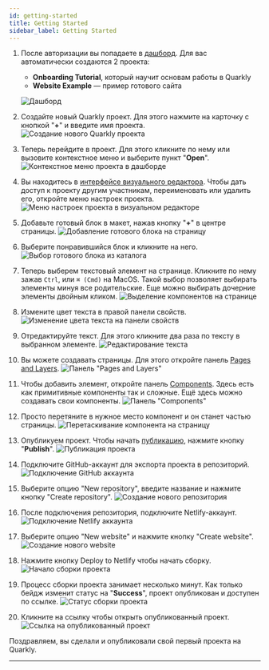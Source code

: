 ```yaml
---
id: getting-started
title: Getting Started
sidebar_label: Getting Started
---
```


1. После авторизации вы попадаете в [дашборд](/interface/dashboard/overview). Для вас автоматически создаются 2 проекта:

    - **Onboarding Tutorial**, который научит основам работы в Quarkly
    - **Website Example** — пример готового сайта

    ![Дашборд](/scr/getting-started-dashboard-default.png)

2. Создайте новый Quarkly проект. Для этого нажмите на карточку с кнопкой "**+**" и введите имя проекта.
   ![Создание нового Quarkly проекта](/scr/getting-started-dashboard-creating.png)

3. Теперь перейдите в проект. Для этого кликните по нему или вызовите контекстное меню и выберите пункт "**Open**".
   ![Контекстное меню проекта в дашборде](/scr/getting-started-dashboard-opening.png)

4. Вы находитесь в [интерфейсе визуального редактора](/interface/overview). Чтобы дать доступ к проекту другим участникам, переименовать или удалить его, откройте меню настроек проекта.
   ![Меню настроек проекта в визуальном редакторе](/scr/getting-started-interface-project-actions.png)

5. Добавьте готовый блок в макет, нажав кнопку "**+**" в центре страницы.
   ![Добавление готового блока на страницу](/scr/getting-started-interface-add-block.png)

6. Выберите понравившийся блок и кликните на него.
   ![Выбор готового блока из каталога](/scr/getting-started-interface-choose-block.png)

7. Теперь выберем текстовый элемент на странице. Кликните по нему зажав `Ctrl`, или `⌘ (Cmd)` на MacOS. Такой выбор позволяет выбирать элементы минуя все родительские. Еще можно выбирать дочерние элементы двойным кликом.
   ![Выделение компонентов на странице](/scr/getting-started-interface-select-element.png)

8. Измените цвет текста в правой панели свойств.
   ![Изменение цвета текста на панели свойств](/scr/getting-started-interface-edit-font-color.png)

9. Отредактируйте текст. Для этого кликните два раза по тексту в выбранном элементе.
   ![Редактирование текста](/scr/getting-started-interface-edit-text.png)

10. Вы можете создавать страницы. Для этого откройте панель [Pages and Layers](/interface/left-panels/pages-and-layers).
    ![Панель "Pages and Layers"](/scr/getting-started-interface-pages-and-layers.png)

11. Чтобы добавить элемент, откройте панель [Components](/interface/components/overview). Здесь есть как примитивные компоненты так и сложные. Ещё здесь можно создавать свои компоненты.
    ![Панель "Components"](/scr/getting-started-interface-components.png)

12. Просто перетяните в нужное место компонент и он станет частью страницы.
    ![Перетаскивание компонента на страницу](/scr/getting-started-interface-add-new-element.png)

13. Опубликуем проект. Чтобы начать [публикацию](/interface/top-bar/publication/overview), нажмите кнопку "**Publish**".
    ![Публикация проекта](/scr/getting-started-interface-publish-button.png)

14. Подключите GitHub-аккаунт для экспорта проекта в репозиторий.
    ![Подключение GitHub аккаунта](/scr/getting-started-interface-publication-window.png)

15. Выберите опцию "New repository", введите название и нажмите кнопку "Create repository".
    ![Создание нового репозитория](/scr/getting-started-interface-destination-new-repository.png)

16. После подключения репозитория, подключите Netlify-аккаунт.
    ![Подключение Netlify аккаунта](/scr/getting-started-interface-publication-netlify.png)

17. Выберите опцию "New website" и нажмите кнопку "Create website".
    ![Создание нового website](/scr/getting-started-interface-publication-netlify-new-site.png)

18. Нажмите кнопку Deploy to Netlify чтобы начать сборку.
    ![Начало сборки проекта](/scr/getting-started-interface-publication-netlify-deploy.png)

19. Процесс сборки проекта занимает несколько минут. Как только бейдж изменит статус на "**Success**", проект опубликован и доступен по ссылке.
    ![Статус сборки проекта](/scr/getting-started-interface-publication-netlify-status.png)

20. Кликните на ссылку чтобы открыть опубликованный проект.
    ![Ссылка на опубликованный проект](/scr/getting-started-interface-publication-netlify-link.png)

Поздравляем, вы сделали и опубликовали свой первый проекта на Quarkly.

---
